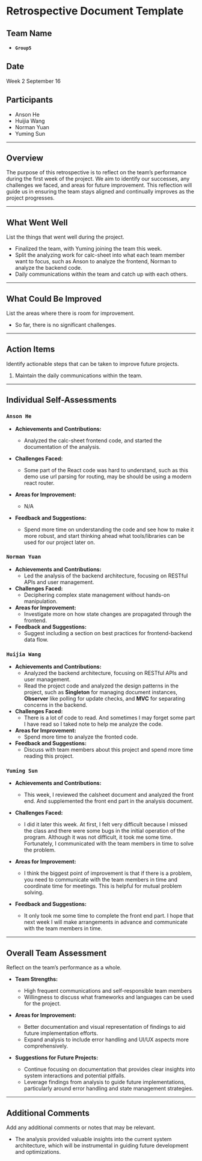 # Retrospective Document Template

## Team Name

- **`Group5`**

## Date

Week 2 September 16

## Participants

- Anson He
- Huijia Wang
- Norman Yuan
- Yuming Sun

---

## Overview

The purpose of this retrospective is to reflect on the team’s performance during the first week of the project. We aim to identify our successes, any challenges we faced, and areas for future improvement. This reflection will guide us in ensuring the team stays aligned and continually improves as the project progresses.

---

## What Went Well

List the things that went well during the project.

- Finalized the team, with Yuming joining the team this week.
- Split the analyzing work for calc-sheet into what each team member want to focus, such as Anson to analyze the frontend, Norman to analyze the backend code.
- Daily communications within the team and catch up with each others.

---

## What Could Be Improved

List the areas where there is room for improvement.

- So far, there is no significant challenges.

---

## Action Items

Identify actionable steps that can be taken to improve future projects.

1. Maintain the daily communications within the team.

---

## Individual Self-Assessments

### `Anson He`

- **Achievements and Contributions:**

  - Analyzed the calc-sheet frontend code, and started the documentation of the analysis.
- **Challenges Faced:**

  - Some part of the React code was hard to understand, such as this demo use url parsing for routing, may be should be using a modern react router.
- **Areas for Improvement:**

  - N/A
- **Feedback and Suggestions:**

  - Spend more time on understanding the code and see how to make it more robust, and start thinking ahead what tools/libraries can be used for our project later on.

### `Norman Yuan`

- **Achievements and Contributions:**
  - Led the analysis of the backend architecture, focusing on RESTful APIs and user management.
- **Challenges Faced:**
  - Deciphering complex state management without hands-on manipulation.
- **Areas for Improvement:**
  - Investigate more on how state changes are propagated through the frontend.
- **Feedback and Suggestions:**
  - Suggest including a section on best practices for frontend-backend data flow.

### `Huijia Wang`

- **Achievements and Contributions:**
  - Analyzed the backend architecture, focusing on RESTful APIs and user management.
  - Read the project code and analyzed the design patterns in the project, such as **Singleton** for managing document instances,  **Observer** like polling for update checks, and **MVC** for separating concerns in the backend.
- **Challenges Faced:**
  - There is a lot of code to read. And sometimes I may forget some part I have read so I taked note to help me analyze the code.
- **Areas for Improvement:**
  - Spend more time to analyze the fronted code.
- **Feedback and Suggestions:**
  - Discuss with team members about this project and spend more time reading this project.

### `Yuming Sun`

- **Achievements and Contributions:**

  - This week, I reviewed the calsheet document and analyzed the front end. And supplemented the front end part in the analysis document.
- **Challenges Faced:**

  - I did it later this week. At first, I felt very difficult because I missed the class and there were some bugs in the initial operation of the program. Although it was not difficult, it took me some time. Fortunately, I communicated with the team members in time to solve the problem.
- **Areas for Improvement:**

  - I think the biggest point of improvement is that if there is a problem, you need to communicate with the team members in time and coordinate time for meetings. This is helpful for mutual problem solving.
- **Feedback and Suggestions:**

  - It only took me some time to complete the front end part. I hope that next week I will make arrangements in advance and communicate with the team members in time.

---

## Overall Team Assessment

Reflect on the team’s performance as a whole.

- **Team Strengths:**

  - High frequent communications and self-responsible team members
  - Willingness to discuss what frameworks and languages can be used for the project.
- **Areas for Improvement:**

  - Better documentation and visual representation of findings to aid future implementation efforts.
  - Expand analysis to include error handling and UI/UX aspects more comprehensively.
- **Suggestions for Future Projects:**

  - Continue focusing on documentation that provides clear insights into system interactions and potential pitfalls.
  - Leverage findings from analysis to guide future implementations, particularly around error handling and state management strategies.

---

## Additional Comments

Add any additional comments or notes that may be relevant.

- The analysis provided valuable insights into the current system architecture, which will be instrumental in guiding future development and optimizations.
